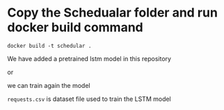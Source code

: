 # Copy the Schedualar folder and run docker build command

```
docker build -t schedular .
```


We have added a pretrained lstm model in this repository

or 

we can train again the model 

`requests.csv` is dataset file used to train the LSTM model

